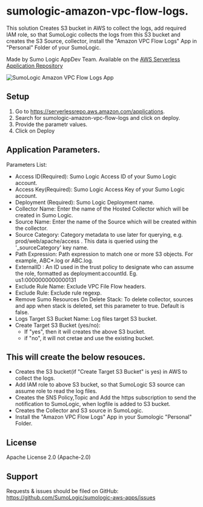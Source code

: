 # sumologic-amazon-vpc-flow-logs.

This solution Creates S3 bucket in AWS to collect the logs, add required IAM role, so that SumoLogic collects the logs from this S3 bucket and creates the S3 Source, collector, install the "Amazon VPC Flow Logs" App in "Personal" Folder of your SumoLogic.

Made by Sumo Logic AppDev Team. Available on the [AWS Serverless Application Repository](https://aws.amazon.com/serverless)

![SumoLogic Amazon VPC Flow Logs App](https://github.com/madhusarma/sumo-aws-apps/blob/master/assets/vpc-flow-logs.png)
## Setup
1. Go to https://serverlessrepo.aws.amazon.com/applications.
2. Search for sumologic-amazon-vpc-flow-logs and click on deploy.
4. Provide the parametr values.
5. Click on Deploy

## Application Parameters.
Parameters List:

- Access ID(Required): Sumo Logic Access ID of your Sumo Logic account.
- Access Key(Required): Sumo Logic Access Key of your Sumo Logic account.
- Deployment (Required): Sumo Logic Deployment name.
- Collector Name: Enter the name of the Hosted Collector which will be created in Sumo Logic.
- Source Name: Enter the name of the Source which will be created within the collector.
- Source Category: Category metadata to use later for querying, e.g. prod/web/apache/access . This data is queried using the '_sourceCategory' key name.
- Path Expression: Path expression to match one or more S3 objects. For example, ABC*.log or ABC.log.
- ExternalID : An ID used in the trust policy to designate who can assume the role, formatted as deployment:accountId. Eg. us1:0000000000000131
- Exclude Rule Name: Exclude VPC File Flow headers.
- Exclude Rule: Exclude rule regexp.
- Remove Sumo Resources On Delete Stack: To delete collector, sources and app when stack is deleted, set this parameter to true. Default is false.
- Logs Target S3 Bucket Name: Log files target S3 bucket.
- Create Target S3 Bucket (yes/no): 
    - If "yes", then it will creates the above S3 bucket.
    - if "no", it will not cretae and use the existing bucket.

## This will create the below resouces.
- Creates the S3 bucket(if "Create Target S3 Bucket" is yes) in AWS to collect the logs.
- Add IAM role to above S3 bucket, so that SumoLogic S3 source can assume role to read the log files.
- Creates the SNS Policy,Topic and Add the https subscription to send the notification to SumoLogic, when logfile is added to S3 bucket.
- Creates the Collector and S3 source in SumoLogic.
- Install the "Amazon VPC Flow Logs" App in your Sumologic "Personal" Folder.
## License

Apache License 2.0 (Apache-2.0)


## Support
Requests & issues should be filed on GitHub: https://github.com/SumoLogic/sumologic-aws-apps/issues




